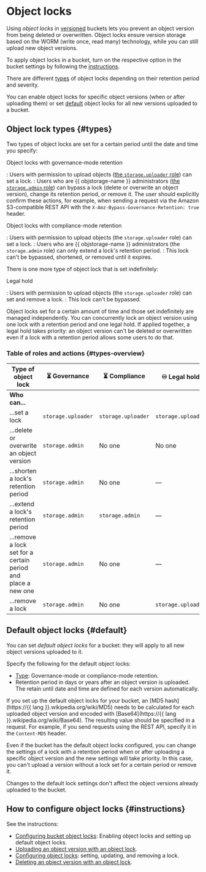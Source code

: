# Object locks

Using _object locks_ in [versioned](versioning.md) buckets lets you prevent an object version from being deleted or overwritten. Object locks ensure version storage based on the WORM (write once, read many) technology, while you can still upload new object versions.

To apply object locks in a bucket, turn on the respective option in the bucket settings by following the [instructions](../operations/buckets/configure-object-lock.md#enable).

There are different [types](#types) of object locks depending on their retention period and severity.

You can enable object locks for specific object versions (when or after uploading them) or set [default](#default) object locks for all new versions uploaded to a bucket.

## Object lock types {#types}

Two types of object locks are set for a certain period until the date and time you specify:

Object locks with governance-mode retention

: Users with permission to upload objects ([the `storage.uploader` role](../security/index.md#storage-uploader)) can set a lock.
: Users who are {{ objstorage-name }} administrators ([the `storage.admin` role](../security/index.md#storage-admin)) can bypass a lock (delete or overwrite an object version), change its retention period, or remove it. The user should explicitly confirm these actions, for example, when sending a request via the Amazon S3-compatible REST API with the `X-Amz-Bypass-Governance-Retention: true` header.

Object locks with compliance-mode retention

: Users with permission to upload objects (the `storage.uploader` role) can set a lock.
: Users who are {{ objstorage-name }} administrators (the `storage.admin` role) can only extend a lock's retention period.
: This lock can't be bypassed, shortened, or removed until it expires.

There is one more type of object lock that is set indefinitely:

Legal hold

: Users with permission to upload objects (the `storage.uploader` role) can set and remove a lock.
: This lock can't be bypassed.

Object locks set for a certain amount of time and those set indefinitely are managed independently. You can concurrently lock an object version using one lock with a retention period and one legal hold. If applied together, a legal hold takes priority: an object version can't be deleted or overwritten even if a lock with a retention period allows some users to do that.

### Table of roles and actions {#types-overview}

| Type of object lock | ⏳ Governance<br> | ⏳ Compliance<br> | ♾ Legal hold<br> |
| --- | --- | --- | --- |
| **Who can...** |
| ...set a lock | `storage.uploader` | `storage.uploader` | `storage.uploader` |
| ...delete or overwrite an object version | `storage.admin` | No one | No one |
| ...shorten a lock's retention period | `storage.admin` | No one | — |
| ...extend a lock's retention period | `storage.admin` | `storage.admin` | — |
| ...remove a lock set for a certain period and place a new one | `storage.admin` | No one | — |
| ...remove a lock | `storage.admin` | No one | `storage.uploader` |


## Default object locks {#default}

You can set _default object locks_ for a bucket: they will apply to all new object versions uploaded to it.

Specify the following for the default object locks:

* [Type](#types): Governance-mode or compliance-mode retention.
* Retention period in days or years after an object version is uploaded. The retain until date and time are defined for each version automatically.

If you set up the default object locks for your bucket, an [MD5 hash](https://{{ lang }}.wikipedia.org/wiki/MD5) needs to be calculated for each uploaded object version and encoded with [Base64](https://{{ lang }}.wikipedia.org/wiki/Base64). The resulting value should be specified in a request. For example, if you send requests using the REST API, specify it in the `Content-MD5` header.

Even if the bucket has the default object locks configured, you can change the settings of a lock with a retention period when or after uploading a specific object version and the new settings will take priority. In this case, you can't upload a version without a lock set for a certain period or remove it.

Changes to the default lock settings don't affect the object versions already uploaded to the bucket.


## How to configure object locks {#instructions}

See the instructions:

* [Configuring bucket object locks](../operations/buckets/configure-object-lock.md): Enabling object locks and setting up default object locks.
* [Uploading an object version with an object lock](../operations/objects/upload.md#w-object-lock).
* [Configuring object locks](../operations/objects/edit-object-lock.md): setting, updating, and removing a lock.
* [Deleting an object version with an object lock](../operations/objects/delete.md#w-object-lock).

